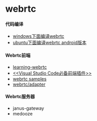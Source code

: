 # webrtc
#### 代码编译

+ [windows下面编译webrtc](./webrtc_win.md)
+ [ubuntu下面编译webrtc android版本](./webrtc_ubuntu.md)



#### Webrtc前端

+ [learning-webrtc](./learning-webrtc)
+ [<<Visual Studio Code必备前端插件>>](https://www.cnblogs.com/huanghuali/p/9525153.html)
+ [webrtc samples](https://github.com/webrtc/samples)
+ [webrtc/adapter](https://github.com/webrtc/adapter)

#### Webrtc服务器

+ janus-gateway
+ medooze



